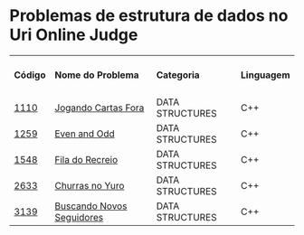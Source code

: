# Problemas de estrutura de dados no Uri Online Judge

<table>
        <tr>
            <td>
                <h4>Código</h4>
            </td>
            <td>
                <h4>Nome do Problema</h4>
            </td>
            <td>
                <h4>Categoria</h4>
            </td>
            <td>
                <h4>Linguagem</h4>
            </td>
        </tr>
        <tr>
            <td>
                <a href="https://github.com/codeYann/uri-clang/blob/master/src/data-structures/1110.cpp"
                    _target="blank">1110</a>
            </td>
            <td>
                <a href="https://www.urionlinejudge.com.br/judge/pt/problems/view/1110">Jogando Cartas Fora</a>
            </td>
            <td>DATA STRUCTURES</td>
            <td>C++</td>
        </tr>
        <tr>
            <td>
                <a href="https://github.com/codeYann/uri-clang/blob/master/src/data-structures/1259.cpp"
                    _target="blank">1259</a>
            </td>
            <td>
                <a href="https://www.urionlinejudge.com.br/judge/en/problems/view/1259">Even and Odd</a>
            </td>
            <td>DATA STRUCTURES</td>
            <td>C++</td>
        </tr>
        <tr>
            <td>
                <a href="https://github.com/codeYann/uri-clang/blob/master/src/data-structures/1548.cpp"
                    _target="blank">1548</a>
            </td>
            <td>
                <a href="https://www.urionlinejudge.com.br/judge/pt/problems/view/1548">Fila do Recreio</a>
            </td>
            <td>DATA STRUCTURES</td>
            <td>C++</td>
        </tr>
        <tr>
            <td>
                <a href="https://github.com/codeYann/uri-clang/blob/master/src/data-structures/2633.cpp"
                    _target="blank">2633</a>
            </td>
            <td>
                <a href="https://www.urionlinejudge.com.br/judge/pt/problems/view/2633">Churras no Yuro</a>
            </td>
            <td>DATA STRUCTURES</td>
            <td>C++</td>
        </tr>
        <tr>
            <td>
                <a href="https://github.com/codeYann/uri-clang/blob/master/src/data-structures/3139.cpp"
                    _target="blank">3139</a>
            </td>
            <td>
                <a href="https://www.urionlinejudge.com.br/judge/pt/problems/view/3139">Buscando Novos Seguidores</a>
            </td>
            <td>DATA STRUCTURES</td>
            <td>C++</td>
        </tr>
</table>